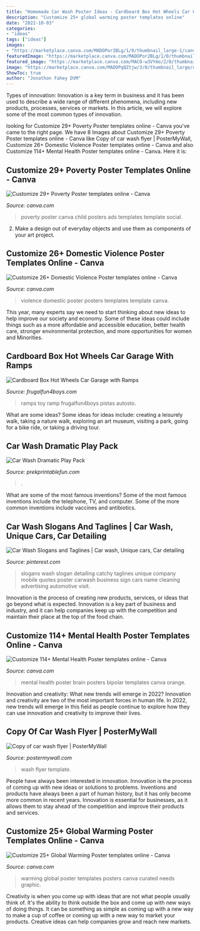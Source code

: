 ```yaml
---
title: "Homemade Car Wash Poster Ideas - Cardboard Box Hot Wheels Car Garage With Ramps"
description: "Customize 25+ global warming poster templates online"
date: "2022-10-03"
categories:
- "ideas"
tags: ["ideas"]
images:
- "https://marketplace.canva.com/MADOPor2BLg/1/0/thumbnail_large-1/canva-navy-blue-illustrated-global-warming-poster-MADOPor2BLg.jpg"
featuredImage: "https://marketplace.canva.com/MADOPor2BLg/1/0/thumbnail_large-1/canva-navy-blue-illustrated-global-warming-poster-MADOPor2BLg.jpg"
featured_image: "https://marketplace.canva.com/MACO-w3VYmo/2/0/thumbnail_large/canva-black-orange-brain-bipolar-mental-health-poster-MACO-w3VYmo.jpg"
image: "https://marketplace.canva.com/MADOPqQZtjw/3/0/thumbnail_large/canva-child-photo-brown-footer-poverty-poster-MADOPqQZtjw.jpg"
ShowToc: true
author: "Jonathon Fahey DVM"
---
```



Types of innovation:
Innovation is a key term in business and it has been used to describe a wide range of different phenomena, including new products, processes, services or markets. In this article, we will explore some of the most common types of innovation.

	

		
looking for Customize 29+ Poverty Poster templates online - Canva you've came to the right page. We have 8 Images about Customize 29+ Poverty Poster templates online - Canva like Copy of car wash flyer | PosterMyWall, Customize 26+ Domestic Violence Poster templates online - Canva and also Customize 114+ Mental Health Poster templates online - Canva. Here it is:
		
    
## Customize 29+ Poverty Poster Templates Online - Canva

<img loading=lazy src="https://marketplace.canva.com/MADOPqQZtjw/3/0/thumbnail_large/canva-child-photo-brown-footer-poverty-poster-MADOPqQZtjw.jpg" onerror="this.onerror=null;this.src='https://tse4.mm.bing.net/th?id=OIP.lenYxUYqESbeVveefQy_GQAAAA&amp;pid=15.1';" alt="Customize 29+ Poverty Poster templates online - Canva">

_Source: canva.com_

>poverty poster canva child posters ads templates template social. 

	

2. Make a design out of everyday objects and use them as components of your art project.

    
## Customize 26+ Domestic Violence Poster Templates Online - Canva

<img loading=lazy src="https://marketplace.canva.com/MADOPoq66xo/1/0/thumbnail_large-1/canva-monochromatic-border-domestic-violence-poster-MADOPoq66xo.jpg" onerror="this.onerror=null;this.src='https://tse4.mm.bing.net/th?id=OIP.uE8l4ONTpzi8QdjFkXTOCwAAAA&amp;pid=15.1';" alt="Customize 26+ Domestic Violence Poster templates online - Canva">

_Source: canva.com_

>violence domestic poster posters templates template canva. 

	

This year, many experts say we need to start thinking about new ideas to help improve our society and economy. Some of these ideas could include things such as a more affordable and accessible education, better health care, stronger environmental protection, and more opportunities for women and Minorities.

    
## Cardboard Box Hot Wheels Car Garage With Ramps

<img loading=lazy src="https://frugalfun4boys.com/wp-content/uploads/2015/02/Hot-Wheels-Parking-Garage-4-Edited.jpg" onerror="this.onerror=null;this.src='https://tse3.mm.bing.net/th?id=OIP.ans_vA6JhcjIOVJptnQNzgHaHa&amp;pid=15.1';" alt="Cardboard Box Hot Wheels Car Garage with Ramps">

_Source: frugalfun4boys.com_

>ramps toy ramp frugalfun4boys pistas autosto. 

	

What are some ideas?
Some ideas for ideas include: creating a leisurely walk, taking a nature walk, exploring an art museum, visiting a park, going for a bike ride, or taking a driving tour.

    
## Car Wash Dramatic Play Pack

<img loading=lazy src="https://www.prekprintablefun.com/uploads/5/2/9/7/5297512/s656320915217186071_p387_i4_w1536.jpeg" onerror="this.onerror=null;this.src='https://tse1.mm.bing.net/th?id=OIP.gtyMp2tBSBjcsbFddoIyOwHaJ4&amp;pid=15.1';" alt="Car Wash Dramatic Play Pack">

_Source: prekprintablefun.com_

>. 

	

What are some of the most famous inventions?
Some of the most famous inventions include the telephone, TV, and computer. Some of the more common inventions include vaccines and antibiotics.

    
## Car Wash Slogans And Taglines | Car Wash, Unique Cars, Car Detailing

<img loading=lazy src="https://i.pinimg.com/736x/30/89/24/308924d961b776ec47bf33768fdfe5fb.jpg" onerror="this.onerror=null;this.src='https://tse4.mm.bing.net/th?id=OIP.GMH72hQcnsj76g2d7o2oIwHaLD&amp;pid=15.1';" alt="Car Wash Slogans and Taglines | Car wash, Unique cars, Car detailing">

_Source: pinterest.com_

>slogans wash slogan detailing catchy taglines unique company mobile quotes poster carwash business sign cars name cleaning advertising automotive visit. 

	

Innovation is the process of creating new products, services, or ideas that go beyond what is expected. Innovation is a key part of business and industry, and it can help companies keep up with the competition and maintain their place at the top of the food chain.

    
## Customize 114+ Mental Health Poster Templates Online - Canva

<img loading=lazy src="https://marketplace.canva.com/MACO-w3VYmo/2/0/thumbnail_large/canva-black-orange-brain-bipolar-mental-health-poster-MACO-w3VYmo.jpg" onerror="this.onerror=null;this.src='https://tse4.mm.bing.net/th?id=OIP.m7M04b47TLMa47CdzXo2hQAAAA&amp;pid=15.1';" alt="Customize 114+ Mental Health Poster templates online - Canva">

_Source: canva.com_

>mental health poster brain posters bipolar templates canva orange. 

	

Innovation and creativity: What new trends will emerge in 2022?
Innovation and creativity are two of the most important forces in human life. In 2022, new trends will emerge in this field as people continue to explore how they can use innovation and creativity to improve their lives.

    
## Copy Of Car Wash Flyer | PosterMyWall

<img loading=lazy src="https://d1csarkz8obe9u.cloudfront.net/posterpreviews/car-wash-flyer-design-template-7131e87eef614f32b861fe9aff12491c_screen.jpg?ts=1561502176" onerror="this.onerror=null;this.src='https://tse4.mm.bing.net/th?id=OIP.S-oiMkdITVS41lfJntN0uQHaJl&amp;pid=15.1';" alt="Copy of car wash flyer | PosterMyWall">

_Source: postermywall.com_

>wash flyer template. 

	

People have always been interested in innovation. Innovation is the process of coming up with new ideas or solutions to problems. Inventions and products have always been a part of human history, but it has only become more common in recent years. Innovation is essential for businesses, as it allows them to stay ahead of the competition and improve their products and services.

    
## Customize 25+ Global Warming Poster Templates Online - Canva

<img loading=lazy src="https://marketplace.canva.com/MADOPor2BLg/1/0/thumbnail_large-1/canva-navy-blue-illustrated-global-warming-poster-MADOPor2BLg.jpg" onerror="this.onerror=null;this.src='https://tse2.mm.bing.net/th?id=OIP.x9NGxAtLI-d35g3XkWjOYgAAAA&amp;pid=15.1';" alt="Customize 25+ Global Warming Poster templates online - Canva">

_Source: canva.com_

>warming global poster templates posters canva curated needs graphic. 

	

Creativity is when you come up with ideas that are not what people usually think of. It's the ability to think outside the box and come up with new ways of doing things. It can be something as simple as coming up with a new way to make a cup of coffee or coming up with a new way to market your products. Creative ideas can help companies grow and reach new markets.

